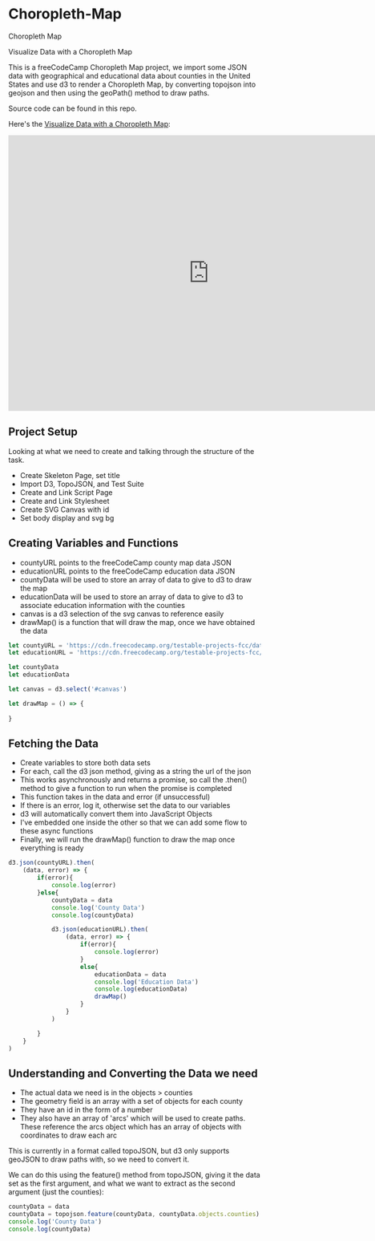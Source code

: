 # Choropleth-Map
Choropleth Map

Visualize Data with a Choropleth Map

This is a freeCodeCamp Choropleth Map project, we import some JSON data with geographical and educational data about counties in the United States and use d3 to render a Choropleth Map, by converting topojson into geojson and then using the geoPath() method to draw paths.

Source code can be found in this repo.



Here's the [Visualize Data with a Choropleth Map](https://sarvade.github.io/Choropleth-Map/):
<iframe src="https://sarvade.github.io/Choropleth-Map/" frameborder="0" height="550" width="800" scrolling="no" title="3D New York City Demonstration"></iframe>


## Project Setup

Looking at what we need to create and talking through the structure of the task.

- Create Skeleton Page, set title
- Import D3, TopoJSON, and Test Suite
- Create and Link Script Page
- Create and Link Stylesheet
- Create SVG Canvas with id
- Set body display and svg bg

## Creating Variables and Functions

- countyURL points to the freeCodeCamp county map data JSON
- educationURL points to the freeCodeCamp education data JSON
- countyData will be used to store an array of data to give to d3 to draw the map
- educationData will be used to store an array of data to give to d3 to associate education information with the counties
- canvas is a d3 selection of the svg canvas to reference easily
- drawMap() is a function that will draw the map, once we have obtained the data


```jsx
let countyURL = 'https://cdn.freecodecamp.org/testable-projects-fcc/data/choropleth_map/counties.json'
let educationURL = 'https://cdn.freecodecamp.org/testable-projects-fcc/data/choropleth_map/for_user_education.json'

let countyData
let educationData

let canvas = d3.select('#canvas')

let drawMap = () => {
 
}
```

## Fetching the Data

- Create variables to store both data sets
- For each, call the d3 json method, giving as a string the url of the json
- This works asynchronously and returns a promise, so call the .then() method to give a function to run when the promise is completed
- This function takes in the data and error (if unsuccessful)
- If there is an error, log it, otherwise set the data to our variables
- d3 will automatically convert them into JavaScript Objects
- I've embedded one inside the other so that we can add some flow to these async functions
- Finally, we will run the drawMap() function to draw the map once everything is ready

```jsx
d3.json(countyURL).then(
    (data, error) => {
        if(error){
            console.log(error)
        }else{
            countyData = data
            console.log('County Data')
            console.log(countyData)

            d3.json(educationURL).then(
                (data, error) => {
                    if(error){
                        console.log(error)
                    }
                    else{
                        educationData = data
                        console.log('Education Data')
                        console.log(educationData)
                        drawMap()
                    }
                }
            )

        }
    }
)
```
## Understanding and Converting the Data we need

- The actual data we need is in the objects > counties
- The geometry field is an array with a set of objects for each county
- They have an id in the form of a number
- They also have an array of 'arcs' which will be used to create paths. These reference the arcs object which has an array of objects with coordinates to draw each arc

This is currently in a format called topoJSON, but d3 only supports geoJSON to draw paths with, so we need to convert it.

We can do this using the feature() method from topoJSON, giving it the data set as the first argument, and what we want to extract as the second argument (just the counties):

```jsx
countyData = data
countyData = topojson.feature(countyData, countyData.objects.counties)
console.log('County Data')
console.log(countyData)
```







